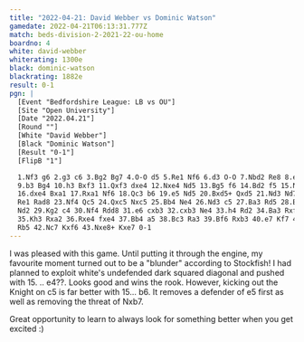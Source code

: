 ```yaml
---
title: "2022-04-21: David Webber vs Dominic Watson"
gamedate: 2022-04-21T06:13:31.777Z
match: beds-division-2-2021-22-ou-home
boardno: 4
white: david-webber
whiterating: 1300e
black: dominic-watson
blackrating: 1882e
result: 0-1
pgn: |
  [Event "Bedfordshire League: LB vs OU"]
  [Site "Open University"]
  [Date "2022.04.21"]
  [Round ""]
  [White "David Webber"]
  [Black "Dominic Watson"]
  [Result "0-1"]
  [FlipB "1"]

  1.Nf3 g6 2.g3 c6 3.Bg2 Bg7 4.O-O d5 5.Re1 Nf6 6.d3 O-O 7.Nbd2 Re8 8.e4 e5 
  9.b3 Bg4 10.h3 Bxf3 11.Qxf3 dxe4 12.Nxe4 Nd5 13.Bg5 f6 14.Bd2 f5 15.Nc5 e4
  16.dxe4 Bxa1 17.Rxa1 Nf6 18.Qc3 b6 19.e5 Nd5 20.Bxd5+ Qxd5 21.Nd3 Nd7 22.
  Re1 Rad8 23.Nf4 Qc5 24.Qxc5 Nxc5 25.Bb4 Ne4 26.Nd3 c5 27.Ba3 Rd5 28.Bb2 
  Nd2 29.Kg2 c4 30.Nf4 Rdd8 31.e6 cxb3 32.cxb3 Ne4 33.h4 Rd2 34.Ba3 Rxf2+ 
  35.Kh3 Rxa2 36.Rxe4 fxe4 37.Bb4 a5 38.Bc3 Ra3 39.Bf6 Rxb3 40.e7 Kf7 41.Nd5
  Rb5 42.Nc7 Kxf6 43.Nxe8+ Kxe7 0-1
---
```

I was pleased with this game. Until putting it through the engine, my favourite moment turned out to be a "blunder" according to Stockfish! I had planned to exploit white's undefended dark squared diagonal and pushed with 15. .. e4??. Looks good and wins the rook. However, kicking out the Knight on c5 is far better with 15... b6. It removes a defender of e5 first as well as removing the threat of Nxb7.

Great opportunity to learn to always look for something better when you get excited :)